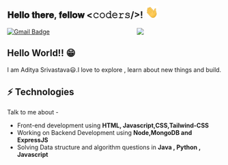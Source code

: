 <h2> 𝐇𝐞𝐥𝐥𝐨 𝐭𝐡𝐞𝐫𝐞, 𝐟𝐞𝐥𝐥𝐨𝐰 <𝚌𝚘𝚍𝚎𝚛𝚜/>! <img src="https://raw.githubusercontent.com/ABSphreak/ABSphreak/master/gifs/Hi.gif" width="30px"></h2>

<img align='right' src='https://user-images.githubusercontent.com/5713670/87202985-820dcb80-c2b6-11ea-9f56-7ec461c497c3.gif' width='200"'>

[![Gmail Badge](https://img.shields.io/badge/-pks85715@gmail.com-c14438?style=flat-square&logo=Gmail&logoColor=white&link=mailto:pks85715@gmail.com)](mailto:pks85715@gmail.com)


## Hello World!! 😁
I am Aditya Srivastava😃.I love to explore , learn about new things and build.
## ⚡ Technologies
Talk to me about - 
- Front-end development using **HTML, Javascript,CSS,Tailwind-CSS**
- Working on Backend Development using **Node,MongoDB and ExpressJS**
- Solving Data structure and algorithm questions in **Java , Python , Javascript**

